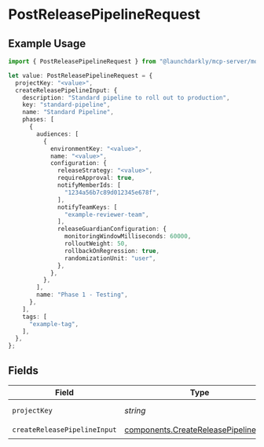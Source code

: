 # PostReleasePipelineRequest

## Example Usage

```typescript
import { PostReleasePipelineRequest } from "@launchdarkly/mcp-server/models/operations";

let value: PostReleasePipelineRequest = {
  projectKey: "<value>",
  createReleasePipelineInput: {
    description: "Standard pipeline to roll out to production",
    key: "standard-pipeline",
    name: "Standard Pipeline",
    phases: [
      {
        audiences: [
          {
            environmentKey: "<value>",
            name: "<value>",
            configuration: {
              releaseStrategy: "<value>",
              requireApproval: true,
              notifyMemberIds: [
                "1234a56b7c89d012345e678f",
              ],
              notifyTeamKeys: [
                "example-reviewer-team",
              ],
              releaseGuardianConfiguration: {
                monitoringWindowMilliseconds: 60000,
                rolloutWeight: 50,
                rollbackOnRegression: true,
                randomizationUnit: "user",
              },
            },
          },
        ],
        name: "Phase 1 - Testing",
      },
    ],
    tags: [
      "example-tag",
    ],
  },
};
```

## Fields

| Field                                                                                          | Type                                                                                           | Required                                                                                       | Description                                                                                    |
| ---------------------------------------------------------------------------------------------- | ---------------------------------------------------------------------------------------------- | ---------------------------------------------------------------------------------------------- | ---------------------------------------------------------------------------------------------- |
| `projectKey`                                                                                   | *string*                                                                                       | :heavy_check_mark:                                                                             | The project key                                                                                |
| `createReleasePipelineInput`                                                                   | [components.CreateReleasePipelineInput](../../models/components/createreleasepipelineinput.md) | :heavy_check_mark:                                                                             | N/A                                                                                            |